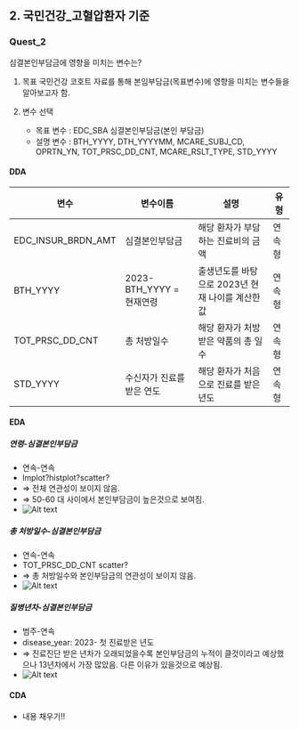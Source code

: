 ## 2. 국민건강_고혈압환자 기준
### Quest_2

심결본인부담금에 영향을 미치는 변수는? 



1. 목표
국민건강 코호트 자료를 통해 본임부담금(목표변수)에 영향을 미치는 변수들을 알아보고자 함. 


2. 변수 선택
   - 목표 변수 : EDC_SBA 심결본인부담금(본인 부담금) 
   - 설명 변수 : BTH_YYYY, DTH_YYYYMM, MCARE_SUBJ_CD, OPRTN_YN, TOT_PRSC_DD_CNT, MCARE_RSLT_TYPE, STD_YYYY

#### DDA 

| 변수 | 변수이름 | 설명 | 유형 |
| ---- | ---- | ---- | ---- |
| EDC_INSUR_BRDN_AMT | 심결본인부담금 | 해당 환자가 부담하는 진료비의 금액 | 연속형 |
| BTH_YYYY | 2023-BTH_YYYY = 현재연령 | 출생년도를 바탕으로 2023년 현재 나이를 계산한 값 | 연속형 |
| TOT_PRSC_DD_CNT | 총 처방일수 | 해당 환자가 처방받은 약품의 총 일 수 | 연속형 |
| STD_YYYY| 수신자가 진료를 받은 연도 | 해당 환자가 처음으로 진료를 받은 년도 | 연속형 |


#### EDA 

##### 연령-심결본인부담금
- 연속-연속
- lmplot?histplot?scatter?
-  ⇒ 전체 연관성이 보이지 않음. 
-  ⇒ 50-60 대 사이에서 본인부담금이 높은것으로 보여짐. 
- ![Alt text](image.png)

#####  총 처방일수-심결본인부담금
- 연속-연속
- TOT_PRSC_DD_CNT scatter?
-  ⇒ 총 처방일수와 본인부담금의 연관성이 보이지 않음. 
- ![Alt text](image-1.png)

#####  질병년차-심결본인부담금
- 범주-연속
- disease_year: 2023- 첫 진료받은 년도
- ⇒ 진료진단 받은 년차가 오래되었을수록 본인부담금의 누적이 클것이라고 예상했으나 13년차에서 가장 많았음. 다른 이유가 있을것으로 예상됨. 
- ![Alt text](image-2.png)


#### CDA 

- 내용 채우기!!
